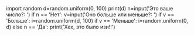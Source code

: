import random
d=random.uniform(0, 100)
print(d)
n=input('Это ваше число?: ')
if n == 'Нет':
    v=input('Оно больше или меньше?: ')
    if v == 'Больше':
        i=random.uniform(d, 100)
    if v == 'Меньше':
        i=random.uniform(0, d)
else n == 'Да':
    print('Хех, это было изи!!')
